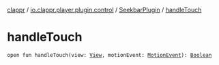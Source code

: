 [clappr](../../index.md) / [io.clappr.player.plugin.control](../index.md) / [SeekbarPlugin](index.md) / [handleTouch](./handle-touch.md)

# handleTouch

`open fun handleTouch(view: `[`View`](https://developer.android.com/reference/android/view/View.html)`, motionEvent: `[`MotionEvent`](https://developer.android.com/reference/android/view/MotionEvent.html)`): `[`Boolean`](https://kotlinlang.org/api/latest/jvm/stdlib/kotlin/-boolean/index.html)